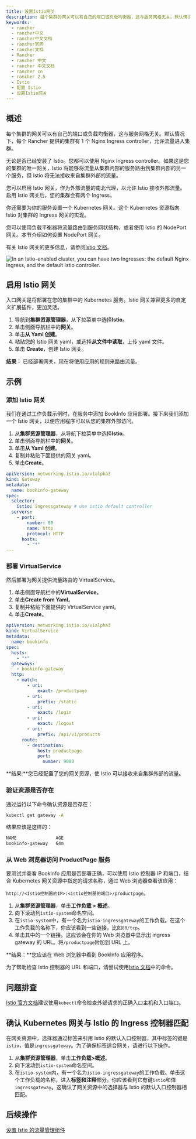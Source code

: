 ```yaml
---
title: 设置Istio网关
description: 每个集群的网关可以有自己的端口或负载均衡器，这与服务网格无关。默认情况下，每个 Rancher 提供的集群有 1 个 NGINX 入口控制器，允许流量进入集群。无论是否已经安装了 Istio。您都可以使用 Nginx Ingress controller。如果这是您的集群的唯一网关，Istio 将能够将流量从服务路由到服务，但 Istio 将无法接收来自集群外部的流量。
keywords:
  - rancher
  - rancher中文
  - rancher中文文档
  - rancher官网
  - rancher文档
  - Rancher
  - rancher 中文
  - rancher 中文文档
  - rancher cn
  - rancher 2.5
  - Istio
  - 配置 Istio
  - 设置Istio网关
---
```


## 概述

每个集群的网关可以有自己的端口或负载均衡器，这与服务网格无关。默认情况下，每个 Rancher 提供的集群有 1 个 Nginx Ingress controller，允许流量进入集群。

无论是否已经安装了 Istio。您都可以使用 Nginx Ingress controller。如果这是您的集群的唯一网关，Istio 将能够将流量从集群内部的服务路由到集群内部的另一个服务，但 Istio 将无法接收来自集群外部的流量。

您可以启用 Istio 网关，作为外部流量的南北代理，以允许 Istio 接收外部流量。启用 Istio 网关后，您的集群会有两个 Ingress。

你还需要为你的服务设置一个 Kubernetes 网关。这个 Kubernetes 资源指向 Istio 对集群的 Ingress 网关的实现。

您可以使用负载平衡器将流量路由到服务网状结构，或者使用 Istio 的 NodePort 网关。本节介绍如何设置 NodePort 网关。

有关 Istio 网关的更多信息，请参阅[Istio 文档](https://istio.io/docs/reference/config/networking/v1alpha3/gateway/)。

![In an Istio-enabled cluster, you can have two Ingresses: the default Nginx Ingress, and the default Istio controller.](/img/rancher/istio-ingress.svg)

## 启用 Istio 网关

入口网关是将部署在您的集群中的 Kubernetes 服务。Istio 网关兼容更多的自定义扩展插件，更加灵活。

1. 导航到**集群资源管理器**，从下拉菜单中选择**Istio**。
1. 单击侧面导航栏中的**网关**。
1. 单击**从 Yaml 创建**。
1. 粘贴您的 Istio 网关 yaml，或选择**从文件中读取**，上传 yaml 文件。
1. 单击 **Create**，创建 Istio 网关。

**结果：** 已经部署网关，现在将使用应用的规则来路由流量。

## 示例

### 添加 Istio 网关

我们在通过工作负载示例时，在服务中添加 BookInfo 应用部署。接下来我们添加一个 Istio 网关，以便应用程序可以从您的集群外部访问。

1. 从**集群资源管理器**，从导航下拉菜单中选择**Istio**。
1. 单击侧面导航栏中的**网关**。
1. 单击**从 Yaml 创建**。
1. 复制并粘贴下面提供的网关 yaml。
1. 单击**Create**。

```yaml
apiVersion: networking.istio.io/v1alpha3
kind: Gateway
metadata:
  name: bookinfo-gateway
spec:
  selector:
    istio: ingressgateway # use istio default controller
  servers:
    - port:
        number: 80
        name: http
        protocol: HTTP
      hosts:
        - "*"
---

```

### 部署 VirtualService

然后部署为网关提供流量路由的 VirtualService。

1. 单击侧面导航栏中的**VirtualService**。
1. 单击**Create from Yaml**。
1. 复制并粘贴下面提供的 VirtualService yaml。
1. 单击**Create**。

```yaml
apiVersion: networking.istio.io/v1alpha3
kind: VirtualService
metadata:
  name: bookinfo
spec:
  hosts:
    - "*"
  gateways:
    - bookinfo-gateway
  http:
    - match:
        - uri:
            exact: /productpage
        - uri:
            prefix: /static
        - uri:
            exact: /login
        - uri:
            exact: /logout
        - uri:
            prefix: /api/v1/products
      route:
        - destination:
            host: productpage
            port:
              number: 9080
```

**结果:**您已经配置了您的网关资源，使 Istio 可以接收来自集群外部的流量。

### 验证资源是否存在

通过运行以下命令确认资源是否存在：

```bash
kubectl get gateway -A
```

结果应该是这样的：

```bash
NAME               AGE
bookinfo-gateway   64m
```

### 从 Web 浏览器访问 ProductPage 服务

要测试并查看 BookInfo 应用是否部署正确，可以使用 Istio 控制器 IP 和端口，结合 Kubernetes 网关资源中指定的请求名称，通过 Web 浏览器查看该应用：

`http://<Istio控制器的IP>:<istio控制器的端口>/productpage`。

1. 从**集群资源管理器**，单击**工作负载 > 概述**。
1. 向下滚动到`istio-system`命名空间。
1. 在`istio-system`中，有一个名为`istio-ingressgateway`的工作负载。在这个工作负载的名称下，你应该看到一些链接，比如`80/tcp`。
1. 单击其中的一个链接。这应该会在你的 Web 浏览器中显示出 ingress gateway 的 URL。将`/productpage`附加到 URL 上。

**结果：**您应该在 Web 浏览器中看到 BookInfo 应用程序。

为了帮助检查 Istio 控制器的 URL 和端口，请尝试使用[Istio 文档](https://istio.io/docs/tasks/traffic-management/ingress/ingress-control/#determining-the-ingress-ip-and-ports)中的命令。

## 问题排查

[Istio 官方文档](https://istio.io/docs/tasks/traffic-management/ingress/ingress-control/#troubleshooting)建议使用`kubectl`命令检查外部请求的正确入口主机和入口端口。

## 确认 Kubernetes 网关与 Istio 的 Ingress 控制器匹配

在网关资源中，选择器通过标签来引用 Istio 的默认入口控制器，其中标签的键是`istio`，值是`ingressgateway`。为了确保标签适合网关，请进行以下操作。

1. 从**集群资源管理器**，单击**工作负载>概述**。
1. 向下滚动到`istio-system`命名空间。
1. 在`istio-system`内，有一个名为`istio-ingressgateway`的工作负载。单击这个工作负载的名称，进入**标签和注释**部分。你应该看到它有键`istio`和值`ingressgateway`。这确认了网关资源中的选择器与 Istio 的默认入口控制器相匹配。

## 后续操作

[设置 Istio 的流量管理组件](/docs/rancher2/istio/2.5/setup/set-up-traffic-management/_index)
